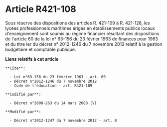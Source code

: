 # Article R421-108

Sous réserve des dispositions des articles R. 421-109 à R. 421-128, les lycées professionnels maritimes érigés en
établissements publics locaux d'enseignement sont soumis au régime financier résultant des dispositions de l'article 60 de la
loi n° 63-156 du 23 février 1963 de finances pour 1963 et du titre Ier du décret n° 2012-1246 du 7 novembre 2012 relatif à la
gestion budgétaire et comptable publique.

**Liens relatifs à cet article**

	**Cite**:

	  - Loi n°63-156 du 23 février 1963 - art. 60
	  - Décret n°2012-1246 du 7 novembre 2012
	  - Code de l'éducation - art. R421-109

	**Codifié par**:

	  - Décret n°2008-263 du 14 mars 2008 (V)

	**Modifié par**:

	  - Décret n°2012-1247 du 7 novembre 2012 - art. 8
